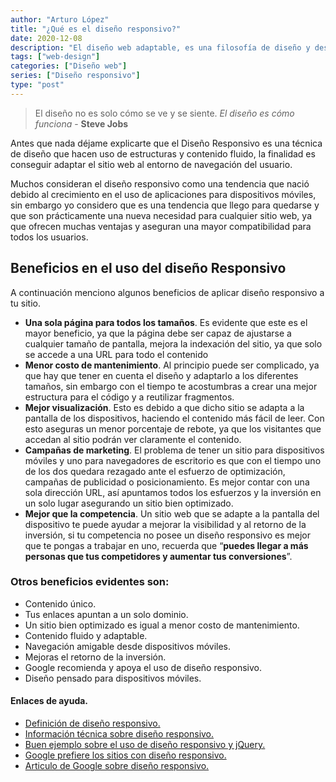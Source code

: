 ```yaml
---
author: "Arturo López"
title: "¿Qué es el diseño responsivo?"
date: 2020-12-08
description: "El diseño web adaptable, es una filosofía de diseño y desarrollo cuyo objetivo es adaptar la apariencia de las páginas web al dispositivo que se esté utilizando para visitarlas."
tags: ["web-design"]
categories: ["Diseño web"]
series: ["Diseño responsivo"]
type: "post"
---
```


> El diseño no es solo cómo se ve y se siente. _El diseño es cómo funciona_ - **Steve Jobs** 

Antes que nada déjame explicarte que el Diseño Responsivo es una técnica de diseño que hacen uso de estructuras y contenido fluido, la finalidad es conseguir adaptar el sitio web al entorno de navegación del usuario.

Muchos consideran el diseño responsivo como una tendencia que nació debido al crecimiento en el uso de aplicaciones para dispositivos móviles, sin embargo yo considero que es una tendencia que llego para quedarse y que son prácticamente una nueva necesidad para cualquier sitio web, ya que ofrecen muchas ventajas y aseguran una mayor compatibilidad para todos los usuarios.

## Beneficios en el uso del diseño Responsivo

A continuación menciono algunos beneficios de aplicar diseño responsivo a tu sitio.

- **Una sola página para todos los tamaños**. Es evidente que este es el mayor beneficio, ya que la página debe ser capaz de ajustarse a cualquier tamaño de pantalla, mejora la indexación del sitio, ya que solo se accede a una URL para todo el contenido
- **Menor costo de mantenimiento**. Al principio puede ser complicado, ya que hay que tener en cuenta el diseño y adaptarlo a los diferentes tamaños, sin embargo con el tiempo te acostumbras a crear una mejor estructura para el código y a reutilizar fragmentos.
- **Mejor visualización**. Esto es debido a que dicho sitio se adapta a la pantalla de los dispositivos, haciendo el contenido más fácil de leer. Con esto aseguras un menor porcentaje de rebote, ya que los visitantes que accedan al sitio podrán ver claramente el contenido.
- **Campañas de marketing**. El problema de tener un sitio para dispositivos móviles y uno para navegadores de escritorio es que con el tiempo uno de los dos quedara rezagado ante el esfuerzo de optimización, campañas de publicidad o posicionamiento. Es mejor contar con una sola dirección URL, así apuntamos todos los esfuerzos y la inversión en un solo lugar asegurando un sitio bien optimizado.
- **Mejor que la competencia**. Un sitio web que se adapte a la pantalla del dispositivo te puede ayudar a mejorar la visibilidad y al retorno de la inversión, si tu competencia no posee un diseño responsivo es mejor que te pongas a trabajar en uno, recuerda que “__puedes llegar a más personas que tus competidores y aumentar tus conversiones__”.

### Otros beneficios evidentes son:

- Contenido único.
- Tus enlaces apuntan a un solo dominio.
- Un sitio bien optimizado es igual a menor costo de mantenimiento.
- Contenido fluido y adaptable.
- Navegación amigable desde dispositivos móviles.
- Mejoras el retorno de la inversión.
- Google recomienda y apoya el uso de diseño responsivo.
- Diseño pensado para dispositivos móviles.

#### Enlaces de ayuda.

- [Definición de diseño responsivo.](http://es.wikipedia.org/wiki/Dise%C3%B1o_web_adaptable "Diseño responsivo según Wikipedia")
- [Información técnica sobre diseño responsivo.](https://developer.mozilla.org/es/docs/Web_Development/Mobile/Dise%C3%B1o_responsivo "Mozilla Web Development Docs")
- [Buen ejemplo sobre el uso de diseño responsivo y jQuery.](http://www.ibm.com/developerworks/ssa/library/mo-jquery-responsive-design/ "IBM DeveloperWorks")
- [Google prefiere los sitios con diseño responsivo.](http://www.puromarketing.com/10/16926/prefiere-sitios-diseno-responsivo.html "Puro Marketing")
- [Articulo de Google sobre diseño responsivo.](https://developers.google.com/webmasters/smartphone-sites/ "Google Developers")


